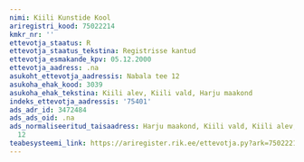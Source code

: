 ```yaml
---
nimi: Kiili Kunstide Kool
ariregistri_kood: 75022214
kmkr_nr: ''
ettevotja_staatus: R
ettevotja_staatus_tekstina: Registrisse kantud
ettevotja_esmakande_kpv: 05.12.2000
ettevotja_aadress: .na
asukoht_ettevotja_aadressis: Nabala tee 12
asukoha_ehak_kood: 3039
asukoha_ehak_tekstina: Kiili alev, Kiili vald, Harju maakond
indeks_ettevotja_aadressis: '75401'
ads_adr_id: 3472484
ads_ads_oid: .na
ads_normaliseeritud_taisaadress: Harju maakond, Kiili vald, Kiili alev, Nabala tee
  12
teabesysteemi_link: https://ariregister.rik.ee/ettevotja.py?ark=75022214&ref=rekvisiidid
---
```

